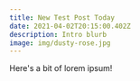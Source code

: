 ```yaml
---
title: New Test Post Today
date: 2021-04-02T20:15:00.402Z
description: Intro blurb
image: img/dusty-rose.jpg
---
```

Here's a bit of lorem ipsum!